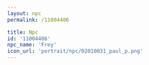 ```yaml
---
layout: npc
permalink: /11004406

title: Npc
id: '11004406'
npc_name: 'Frey'
icon_url: 'portrait/npc/02010031_paul_p.png'
---
```

